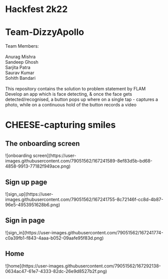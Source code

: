 # Hackfest 2k22</br>
<h1>Team-DizzyApollo</h1>
Team Members:</br></br>
Anurag Mishra</br>
Sandeep Ghosh</br>
Sarjita Patra</br>
Saurav Kumar</br>
Sohith Bandari</br>
</br>
This repository contains the solution to problem statement by FLAM</br>
Develop an app which is face detecting,
& once the face gets detected/recognised, a button pops up where on a single tap - captures a photo, while on a continuous hold of the button records a video</br>
<h1>CHEESE-capturing smiles</h1>
<h2>The onboarding screen</h2>
![onboarding screen](https://user-images.githubusercontent.com/79051562/167241589-8ef83d5b-bd68-4858-9913-77182f949ace.png)
<h2>Sign up page</h2>
![sign_up](https://user-images.githubusercontent.com/79051562/167241755-8c72146f-cc8d-4b87-96e5-4953951628b6.png)
<h2>Sign in page</h2>
![sign_in](https://user-images.githubusercontent.com/79051562/167241774-c0a39fb1-f843-4aaa-b052-09aafe95f83d.png)
<h2>Home</h2>
![home](https://user-images.githubusercontent.com/79051562/167292138-0634ac47-61e7-4333-82dc-26e9d8527b2f.png)




